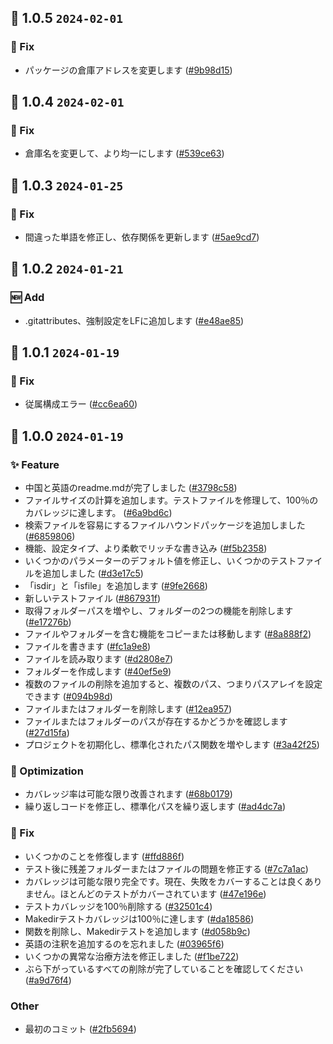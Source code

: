 ## 🎉 1.0.5 `2024-02-01`
### 🐛 Fix
- パッケージの倉庫アドレスを変更します ([#9b98d15](https://github.com/kwooshung/files/commit/9b98d1563a842474cefcbd0507b95fe6729fa9a0))

## 🎉 1.0.4 `2024-02-01`
### 🐛 Fix
- 倉庫名を変更して、より均一にします ([#539ce63](https://github.com/kwooshung/files/commit/539ce6329a901429da46cb53d40cbb8fabfae404))

## 🎉 1.0.3 `2024-01-25`
### 🐛 Fix
- 間違った単語を修正し、依存関係を更新します ([#5ae9cd7](https://github.com/kwooshung/files/commit/5ae9cd70e57c7ee9ad6c20c9cc25698f99944174))

## 🎉 1.0.2 `2024-01-21`
### 🆕 Add
- .gitattributes、強制設定をLFに追加します ([#e48ae85](https://github.com/kwooshung/files/commit/e48ae85142cd177763fd79c0d2945c9bbde9cb3c))

## 🎉 1.0.1 `2024-01-19`
### 🐛 Fix
- 従属構成エラー ([#cc6ea60](https://github.com/kwooshung/files/commit/cc6ea606cceb145e0fe98449cf44ec31421ed23e))

## 🎉 1.0.0 `2024-01-19`
### ✨ Feature
- 中国と英語のreadme.mdが完了しました ([#3798c58](https://github.com/kwooshung/files/commit/3798c58de0462d60c3e4171fce683a42647518f4))
- ファイルサイズの計算を追加します。テストファイルを修理して、100％のカバレッジに達します。 ([#6a9bd6c](https://github.com/kwooshung/files/commit/6a9bd6ce08a73b3cd2669a7a6f0771ac4ae0c723))
- 検索ファイルを容易にするファイルハウンドパッケージを追加しました ([#6859806](https://github.com/kwooshung/files/commit/68598065ef83a335df92c79b8e0b278182b8ddf9))
- 機能、設定タイプ、より柔軟でリッチな書き込み ([#f5b2358](https://github.com/kwooshung/files/commit/f5b23583588f30ef54ea6cc5f24b026de1d0c8c2))
- いくつかのパラメーターのデフォルト値を修正し、いくつかのテストファイルを追加しました ([#d3e17c5](https://github.com/kwooshung/files/commit/d3e17c59d72b627012d1d4d7043abc5d42146c8f))
- 「isdir」と「isfile」を追加します ([#9fe2668](https://github.com/kwooshung/files/commit/9fe266853f51204daed4a272352d0a2011db1f25))
- 新しいテストファイル ([#867931f](https://github.com/kwooshung/files/commit/867931f2700ad63c30001922fc7f071744ac8ac3))
- 取得フォルダーパスを増やし、フォルダーの2つの機能を削除します ([#e17276b](https://github.com/kwooshung/files/commit/e17276bcf82d2665a87fc25917693109143c788d))
- ファイルやフォルダーを含む機能をコピーまたは移動します ([#8a888f2](https://github.com/kwooshung/files/commit/8a888f23c6da6be7288f7a4497f7d794a09df467))
- ファイルを書きます ([#fc1a9e8](https://github.com/kwooshung/files/commit/fc1a9e808117f8459a244b715000d43f1a5e861e))
- ファイルを読み取ります ([#d2808e7](https://github.com/kwooshung/files/commit/d2808e7d2d62602432c86acc3a544a2a21e5e17f))
- フォルダーを作成します ([#40ef5e9](https://github.com/kwooshung/files/commit/40ef5e99becdfcb68b3f8819f42e8f6f21c46960))
- 複数のファイルの削除を追加すると、複数のパス、つまりパスアレイを設定できます ([#094b98d](https://github.com/kwooshung/files/commit/094b98dcbfda48fc97c1ad00bfbf5ff21e57b833))
- ファイルまたはフォルダーを削除します ([#12ea957](https://github.com/kwooshung/files/commit/12ea95729fde7bc08b26080e2ac0fd4339c44bde))
- ファイルまたはフォルダーのパスが存在するかどうかを確認します ([#27d15fa](https://github.com/kwooshung/files/commit/27d15fa10eb6090f680bff69120feb039e980c23))
- プロジェクトを初期化し、標準化されたパス関数を増やします ([#3a42f25](https://github.com/kwooshung/files/commit/3a42f25b401f98fb3605dc3ca3e7a1506a735e43))
### 💩 Optimization
- カバレッジ率は可能な限り改善されます ([#68b0179](https://github.com/kwooshung/files/commit/68b01798a8bdb05494f04b3221be90697959ef73))
- 繰り返しコードを修正し、標準化パスを繰り返します ([#ad4dc7a](https://github.com/kwooshung/files/commit/ad4dc7a2e7d04d3829b9028a6a2c169911119d36))
### 🐛 Fix
- いくつかのことを修復します ([#ffd886f](https://github.com/kwooshung/files/commit/ffd886ffa89a79e0b2a15fb293a57a6efffa950e))
- テスト後に残差フォルダーまたはファイルの問題を修正する ([#7c7a1ac](https://github.com/kwooshung/files/commit/7c7a1ac843b7bea4246afe7ac1ebe23264674bf6))
- カバレッジは可能な限り完全です。現在、失敗をカバーすることは良くありません。ほとんどのテストがカバーされています ([#47e196e](https://github.com/kwooshung/files/commit/47e196e65b4a2834114557b10b071d1bfb4bff8e))
- テストカバレッジを100％削除する ([#32501c4](https://github.com/kwooshung/files/commit/32501c4d92e72405ce67c87ca892b299c3f75cdf))
- Makedirテストカバレッジは100％に達します ([#da18586](https://github.com/kwooshung/files/commit/da1858613c8c52e04eed618647dc12761e844cdc))
- 関数を削除し、Makedirテストを追加します ([#d058b9c](https://github.com/kwooshung/files/commit/d058b9ca79918583dc057e89326a4704d90f4d8d))
- 英語の注釈を追加するのを忘れました ([#03965f6](https://github.com/kwooshung/files/commit/03965f67c89eff5f5c3d74e08c8c3336d2f0ff51))
- いくつかの異常な治療方法を修正しました ([#f1be722](https://github.com/kwooshung/files/commit/f1be7225d059be1401240cb73ee86e54a67542e4))
- ぶら下がっているすべての削除が完了していることを確認してください ([#a9d76f4](https://github.com/kwooshung/files/commit/a9d76f4523f753d8096341182a28329cb643c119))
### Other
- 最初のコミット ([#2fb5694](https://github.com/kwooshung/files/commit/2fb569486270d052230ee82510fc004129912a6e))